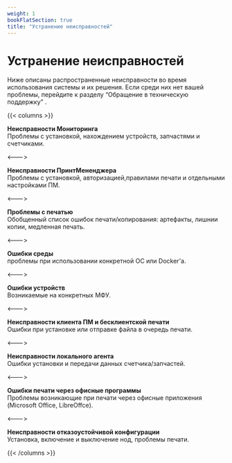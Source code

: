 ```yaml
---
weight: 1
bookFlatSection: true
title: "Устранение неисправностей"
---
```


# **Устранение неисправностей**

Ниже описаны распространенные неисправности во время использования системы и их решения. Если среди них нет вашей проблемы, перейдите к разделу “Обращение в техническую поддержку” . 

{{< columns >}}

**Неисправности Мониторинга**  
Проблемы с установкой, нахождением устройств, запчастями и счетчиками.

<--->  

**Неисправности ПринтМененджера**  
Проблемы с установкой, авторизацией,правилами печати и отдельными настройками ПМ.

<--->  

**Проблемы с печатью**  
Обобщенный список ошибок печати/копирования: артефакты, лишнии копии, медленная печать.

<--->  

**Ошибки среды**   
проблемы при использовании конкретной ОС или Docker'a.

<--->  

**Ошибки устройств**   
Возникаемые на конкретных МФУ. 

<--->  

**Неисправности клиента ПМ и бесклиентской печати**  
Ошибки при установке или отправке файла в очередь печати. 

<--->  

**Неисправности локального агента**   
Ошибки установки и передачи данных счетчика/запчастей. 

<--->  

**Ошибки печати через офисные программы**   
Проблемы возникающие при печати через офисные приложения (Microsoft Office, LibreOffce).

<--->  

**Неисправности отказоустойчивой конфигурации**  
Установка, включение и выключение нод, проблемы печати. 

{{< /columns >}}

